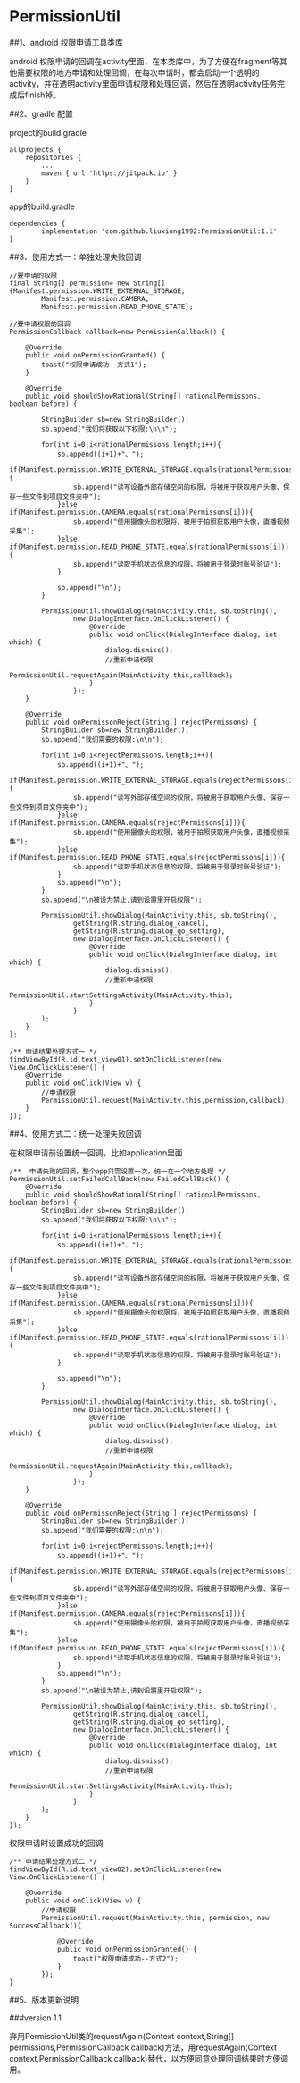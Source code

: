 # PermissionUtil

##1、android 权限申请工具类库

 android 权限申请的回调在activity里面，在本类库中，为了方便在fragment等其他需要权限的地方申请和处理回调，在每次申请时，都会启动一个透明的activity，并在透明activity里面申请权限和处理回调，然后在透明activity任务完成后finish掉。

##2、gradle 配置 
	
project的build.gradle

	allprojects {
		repositories {
			...
			maven { url 'https://jitpack.io' }
		}
	}

app的build.gradle

	dependencies {
			implementation 'com.github.liuxiong1992:PermissionUtil:1.1'
	}


##3、使用方式一：单独处理失败回调

	//要申请的权限
	final String[] permission= new String[]{Manifest.permission.WRITE_EXTERNAL_STORAGE,
            Manifest.permission.CAMERA,
            Manifest.permission.READ_PHONE_STATE};

	//要申请权限的回调
    PermissionCallback callback=new PermissionCallback() {

        @Override
        public void onPermissionGranted() {
            toast("权限申请成功--方式1");
        }

        @Override
        public void shouldShowRational(String[] rationalPermissons, boolean before) {

            StringBuilder sb=new StringBuilder();
            sb.append("我们将获取以下权限:\n\n");

            for(int i=0;i<rationalPermissons.length;i++){
                sb.append((i+1)+"、");
                if(Manifest.permission.WRITE_EXTERNAL_STORAGE.equals(rationalPermissons[i])){
                    sb.append("读写设备外部存储空间的权限，将被用于获取用户头像、保存一些文件到项目文件夹中");
                }else if(Manifest.permission.CAMERA.equals(rationalPermissons[i])){
                    sb.append("使用摄像头的权限将，被用于拍照获取用户头像，直播视频采集");
                }else if(Manifest.permission.READ_PHONE_STATE.equals(rationalPermissons[i])){
                    sb.append("读取手机状态信息的权限，将被用于登录时账号验证");
                }

                sb.append("\n");
            }

            PermissionUtil.showDialog(MainActivity.this, sb.toString(),
                    new DialogInterface.OnClickListener() {
                        @Override
                        public void onClick(DialogInterface dialog, int which) {
                            dialog.dismiss();
                            //重新申请权限
                            PermissionUtil.requestAgain(MainActivity.this,callback);
                        }
                    });
        }

        @Override
        public void onPermissonReject(String[] rejectPermissons) {
            StringBuilder sb=new StringBuilder();
            sb.append("我们需要的权限:\n\n");

            for(int i=0;i<rejectPermissons.length;i++){
                sb.append((i+1)+"、");
                if(Manifest.permission.WRITE_EXTERNAL_STORAGE.equals(rejectPermissons[i])){
                    sb.append("读写外部存储空间的权限，将被用于获取用户头像、保存一些文件到项目文件夹中");
                }else if(Manifest.permission.CAMERA.equals(rejectPermissons[i])){
                    sb.append("使用摄像头的权限，被用于拍照获取用户头像，直播视频采集");
                }else if(Manifest.permission.READ_PHONE_STATE.equals(rejectPermissons[i])){
                    sb.append("读取手机状态信息的权限，将被用于登录时账号验证");
                }
                sb.append("\n");
            }
            sb.append("\n被设为禁止,请到设置里开启权限");

            PermissionUtil.showDialog(MainActivity.this, sb.toString(),
                    getString(R.string.dialog_cancel),
                    getString(R.string.dialog_go_setting),
                    new DialogInterface.OnClickListener() {
                        @Override
                        public void onClick(DialogInterface dialog, int which) {
                            dialog.dismiss();
                            //重新申请权限
                            PermissionUtil.startSettingsActivity(MainActivity.this);
                        }
                    }
            );
        }
    };

	/** 申请结果处理方式一 */
    findViewById(R.id.text_view01).setOnClickListener(new View.OnClickListener() {
        @Override
        public void onClick(View v) {
            //申请权限
            PermissionUtil.request(MainActivity.this,permission,callback);
        }
    });

##4、使用方式二：统一处理失败回调

在权限申请前设置统一回调，比如application里面

	/**  申请失败的回调，整个app只需设置一次，统一在一个地方处理 */
    PermissionUtil.setFailedCallBack(new FailedCallBack() {
        @Override
        public void shouldShowRational(String[] rationalPermissons, boolean before) {
            StringBuilder sb=new StringBuilder();
            sb.append("我们将获取以下权限:\n\n");

            for(int i=0;i<rationalPermissons.length;i++){
                sb.append((i+1)+"、");
                if(Manifest.permission.WRITE_EXTERNAL_STORAGE.equals(rationalPermissons[i])){
                    sb.append("读写设备外部存储空间的权限，将被用于获取用户头像、保存一些文件到项目文件夹中");
                }else if(Manifest.permission.CAMERA.equals(rationalPermissons[i])){
                    sb.append("使用摄像头的权限将，被用于拍照获取用户头像，直播视频采集");
                }else if(Manifest.permission.READ_PHONE_STATE.equals(rationalPermissons[i])){
                    sb.append("读取手机状态信息的权限，将被用于登录时账号验证");
                }

                sb.append("\n");
            }

            PermissionUtil.showDialog(MainActivity.this, sb.toString(),
                    new DialogInterface.OnClickListener() {
                        @Override
                        public void onClick(DialogInterface dialog, int which) {
                            dialog.dismiss();
                            //重新申请权限
                            PermissionUtil.requestAgain(MainActivity.this,callback);
                        }
                    });
        }

        @Override
        public void onPermissonReject(String[] rejectPermissons) {
            StringBuilder sb=new StringBuilder();
            sb.append("我们需要的权限:\n\n");

            for(int i=0;i<rejectPermissons.length;i++){
                sb.append((i+1)+"、");
                if(Manifest.permission.WRITE_EXTERNAL_STORAGE.equals(rejectPermissons[i])){
                    sb.append("读写外部存储空间的权限，将被用于获取用户头像、保存一些文件到项目文件夹中");
                }else if(Manifest.permission.CAMERA.equals(rejectPermissons[i])){
                    sb.append("使用摄像头的权限，被用于拍照获取用户头像，直播视频采集");
                }else if(Manifest.permission.READ_PHONE_STATE.equals(rejectPermissons[i])){
                    sb.append("读取手机状态信息的权限，将被用于登录时账号验证");
                }
                sb.append("\n");
            }
            sb.append("\n被设为禁止,请到设置里开启权限");

            PermissionUtil.showDialog(MainActivity.this, sb.toString(),
                    getString(R.string.dialog_cancel),
                    getString(R.string.dialog_go_setting),
                    new DialogInterface.OnClickListener() {
                        @Override
                        public void onClick(DialogInterface dialog, int which) {
                            dialog.dismiss();
                            //重新申请权限
                            PermissionUtil.startSettingsActivity(MainActivity.this);
                        }
                    }
            );
        }
    });

权限申请时设置成功的回调

    /** 申请结果处理方式二 */
    findViewById(R.id.text_view02).setOnClickListener(new View.OnClickListener() {

        @Override
        public void onClick(View v) {
            //申请权限
            PermissionUtil.request(MainActivity.this, permission, new SuccessCallback(){

                @Override
                public void onPermissionGranted() {
                    toast("权限申请成功--方式2");
                }
            });
	}

##5、版本更新说明

###version 1.1

弃用PermissionUtil类的requestAgain(Context context,String[] permissions,PermissionCallback callback)方法，用requestAgain(Context context,PermissionCallback callback)替代，以方便同意处理回调结果时方便调用。
    